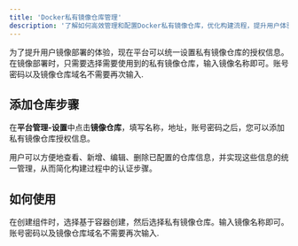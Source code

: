 ```yaml
---
title: 'Docker私有镜像仓库管理'
description: '了解如何高效管理和配置Docker私有镜像仓库，优化构建流程，提升用户体验。'
---
```


为了提升用户镜像部署的体验，现在平台可以统一设置私有镜像仓库的授权信息。在镜像部署时，只需要选择需要使用到的私有镜像仓库，输入镜像名称即可。账号密码以及镜像仓库域名不需要再次输入.

## 添加仓库步骤

在**平台管理-设置**中点击**镜像仓库**，填写名称，地址，账号密码之后，您可以添加私有镜像仓库授权信息。

用户可以方便地查看、新增、编辑、删除已配置的仓库信息，并实现这些信息的统一管理，从而简化构建过程中的认证步骤。

## 如何使用

在创建组件时，选择基于容器创建，然后选择私有镜像仓库。输入镜像名称即可。账号密码以及镜像仓库域名不需要再次输入.
